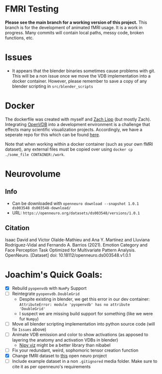 # FMRI Testing
**Please see the main branch for a working version of this project.**
This branch is for the development of animated fMRI usage. It is a work in progress. Many commits will contain local paths, messy code, broken functions, etc.

# Issues
- It appears that the blender binaries sometimes cause problems with git. This will be a non issue once we move the VDB implementation into a docker container. However, please remember to save a copy of any blender scripting in `src/blender_scripts`

# Docker
The dockerfile was created with myself and [Zach Lipp](https://github.com/zachlipp) (but mostly Zach). Integrating [OpenVDB](https://www.openvdb.org/) into a development environment is a challenge that effects many scientific visualization projects. Accordingly, we have a seperate repo for this which can be found [here](https://github.com/joachimbbp/openvdb_docker).

Note that when working within a docker container (such as your own fMRI dataset), any external files must be copied over using `docker cp ./some_file CONTAINER:/work`.

# Neurovolume
## Info
- Can be downloaded with `openneuro download --snapshot 1.0.1 ds003548 ds003548-download/`
- URL: `https://openneuro.org/datasets/ds003548/versions/1.0.1`
## Citation
Isaac David and Victor Olalde-Mathieu and Ana Y. Martínez and Lluviana Rodríguez-Vidal and Fernando A. Barrios (2021). Emotion Category and Face Perception Task Optimized for Multivariate Pattern Analysis. OpenNeuro. [Dataset] doi: 10.18112/openneuro.ds003548.v1.0.1

# Joachim's Quick Goals:
- [x] Rebuild `pyopenvdb` with `NumPy` Support
- [ ] Reintegrate `pyopenvdb.DoubleGrid`
    - Despite existing in blender, we get this error in our dev container: `AttributeError: module 'pyopenvdb' has no attribute 'DoubleGrid'`
    - I suspect we are missing build support for something (like we were fur `Numpy`)
- [ ] Move all blender scripting implementation into python source code (will fix `Issues` above)
- [ ] Animate VDB emission and color to show activations (as apposed to layering the anatomy and activation VDBs in blender)
    - [Nipy viz](https://nipy.org/nipy/labs/viz.html) might be a better library than nibabel
- [ ] Fix your redundant, weird, sophomoric tensor creation function 
- [x] Change fMRI dataset to [this](https://openneuro.org/datasets/ds003548/versions/1.0.1) open neuro project
- [ ] Include example dataset in a non `.gitignored` media folder. Make sure to cite it as per openneuro's requirements